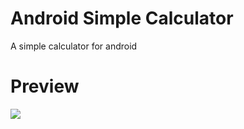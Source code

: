 # Android Simple Calculator
A simple calculator for android

# Preview
![](https://github.com/coderHM79/MHM-Simple-Calculator/blob/main/Preview.gif)
